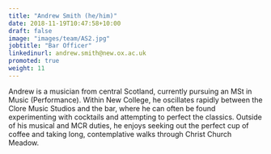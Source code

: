 ```yaml
---
title: "Andrew Smith (he/him)"
date: 2018-11-19T10:47:58+10:00
draft: false
image: "images/team/AS2.jpg"
jobtitle: "Bar Officer"
linkedinurl: andrew.smith@new.ox.ac.uk
promoted: true
weight: 11
---
```


Andrew is a musician from central Scotland, currently pursuing an MSt in Music (Performance). Within New College, he oscillates rapidly between the Clore Music Studios and the bar, where he can often be found experimenting with cocktails and attempting to perfect the classics. Outside of his musical and MCR duties, he enjoys seeking out the perfect cup of coffee and taking long, contemplative walks through Christ Church Meadow.
